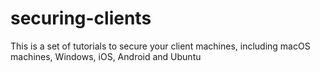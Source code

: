 # securing-clients
This is a set of tutorials to secure your client machines, including macOS machines, Windows, iOS, Android and Ubuntu
